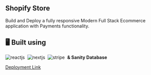 ## Shopify Store

Build and Deploy a fully responsive Modern Full Stack Ecommerce application with Payments functionality.

## 🖥️ Built using

![reactjs](https://img.shields.io/badge/React-20232A?style=for-the-badge&logo=react&logoColor=61DAFB)&nbsp;
![nextjs](https://img.shields.io/badge/next%20js-000000?style=for-the-badge&logo=nextdotjs&logoColor=white)&nbsp;
![stripe](https://img.shields.io/badge/Stripe-626CD9?style=for-the-badge&logo=Stripe&logoColor=white)&nbsp;
**& Sanity Database**

[Deployment Link](https://shopify-store-amd.vercel.app/)